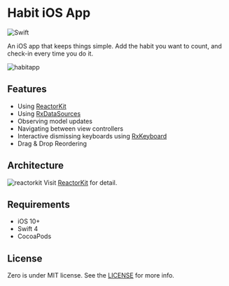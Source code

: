 # Habit iOS App
![Swift](https://img.shields.io/badge/Swift-4.0-orange.svg)

An iOS app that keeps things simple. Add the habit you want to count, and check-in every time you do it.

![habitapp](https://user-images.githubusercontent.com/16951799/31412948-b6692844-addc-11e7-898b-b7431cefdfca.png)

## Features
* Using [ReactorKit](https://github.com/ReactorKit/ReactorKit)
* Using [RxDataSources](https://github.com/RxSwiftCommunity/RxDataSources)
* Observing model updates
* Navigating between view controllers
* Interactive dismissing keyboards using [RxKeyboard](https://github.com/RxSwiftCommunity/RxKeyboard)
* Drag & Drop Reordering

## Architecture
![reactorkit](https://user-images.githubusercontent.com/16951799/26894339-b7182a9e-4b83-11e7-9ba3-0b5a47bbe859.png)
Visit [ReactorKit](https://github.com/ReactorKit/ReactorKit) for detail.

## Requirements
* iOS 10+
* Swift 4
* CocoaPods

## License
Zero is under MIT license. See the [LICENSE](./LICENSE.md) for more info.
